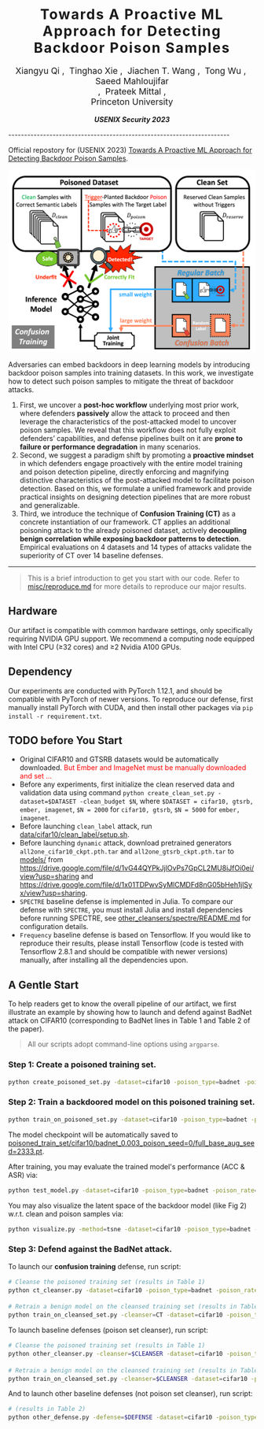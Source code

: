 <h1 align='center' style="text-align:center; font-weight:bold; font-size:2.0em;letter-spacing:2.0px;"> Towards A Proactive ML Approach for Detecting Backdoor Poison Samples </h1>
<p align='center' style="text-align:center;font-size:1.25em;">
    <a href="https://github.com/Unispac/Fight-Poison-With-Poison" target="_blank" style="text-decoration: none;">Xiangyu Qi</a>&nbsp;,&nbsp;
    <a href="https://github.com/Unispac/Fight-Poison-With-Poison" target="_blank" style="text-decoration: none;">Tinghao Xie</a>&nbsp;,&nbsp;
    <a href="https://github.com/Unispac/Fight-Poison-With-Poison" target="_blank" style="text-decoration: none;">Jiachen T. Wang</a>&nbsp;,&nbsp;
    <a href="https://github.com/Unispac/Fight-Poison-With-Poison" target="_blank" style="text-decoration: none;">Tong Wu</a>&nbsp;,&nbsp;
    <a href="https://github.com/Unispac/Fight-Poison-With-Poison" target="_blank" style="text-decoration: none;">Saeed Mahloujifar</a><br/>&nbsp;,&nbsp;
    <a href="https://github.com/Unispac/Fight-Poison-With-Poison" target="_blank" style="text-decoration: none;">Prateek Mittal</a>&nbsp;,&nbsp; 
    <br/> 
Princeton University<br/> 
</p>

<p align='center';>
<b>
<em>USENIX Security 2023</em> <br>
</b>
</p>
----------------------------------------------------------------------



Official repostory for (USENIX 2023) [Towards A Proactive ML Approach for Detecting Backdoor Poison Samples](https://arxiv.org/abs/2205.13616).

![](assets/overview.png)

Adversaries can embed backdoors in deep learning models by introducing backdoor poison samples into training datasets. In this work, we investigate how to detect such poison samples to mitigate the threat of backdoor attacks. 
1. First, we uncover a **post-hoc workflow** underlying most prior work, where defenders **passively** allow the attack to proceed and then leverage the characteristics of the post-attacked model to uncover poison samples. We reveal that this workflow does not fully exploit defenders’ capabilities, and defense pipelines built on it are **prone to failure or performance degradation** in many scenarios.
2. Second, we suggest a paradigm shift by promoting a **proactive mindset** in which defenders engage proactively with the entire model training and poison detection pipeline, directly enforcing and magnifying distinctive characteristics of the post-attacked model to facilitate poison detection. Based on this, we formulate a unified framework and provide practical insights on designing detection pipelines that are more robust and generalizable. 
3. Third, we introduce the technique of **Confusion Training (CT)** as a concrete instantiation of our framework. CT applies an additional poisoning attack to the already poisoned dataset, actively **decoupling benign correlation while exposing backdoor patterns to detection**. Empirical evaluations on 4 datasets and 14 types of attacks validate the superiority of CT over 14 baseline defenses.

---

> This is a brief introduction to get you start with our code. Refer to [misc/reproduce.md](misc/reproduce.md) for more details to reproduce our major results.



## Hardware

Our artifact is compatible with common hardware settings, only specifically requiring NVIDIA GPU support. We recommend a computing node equipped with Intel CPU (≥32 cores) and ≥2 Nvidia A100 GPUs.



## Dependency

Our experiments are conducted with PyTorch 1.12.1, and should be compatible with PyTorch of newer versions. To reproduce our defense, first manually install PyTorch with CUDA, and then install other packages via `pip install -r requirement.txt`.



## TODO before You Start

- Original CIFAR10 and GTSRB datasets would be automatically downloaded. <font color=red>But Ember and ImageNet must be manually downloaded and set ... </font>
- Before any experiments, first initialize the clean reserved data and validation data using command `python create_clean_set.py -dataset=$DATASET -clean_budget $N`, where `$DATASET = cifar10, gtsrb, ember, imagenet`, `$N = 2000` for `cifar10, gtsrb`, `$N = 5000` for `ember, imagenet`.
- Before launching `clean_label` attack, run [data/cifar10/clean_label/setup.sh](data/cifar10/clean_label/setup.sh).
- Before launching `dynamic` attack, download pretrained generators `all2one_cifar10_ckpt.pth.tar` and `all2one_gtsrb_ckpt.pth.tar` to [models/](models/) from https://drive.google.com/file/d/1vG44QYPkJjlOvPs7GpCL2MU8iJfOi0ei/view?usp=sharing and https://drive.google.com/file/d/1x01TDPwvSyMlCMDFd8nG05bHeh1jlSyx/view?usp=sharing.
- `SPECTRE` baseline defense is implemented in Julia. To compare our defense with `SPECTRE`, you must install Julia and install dependencies before running SPECTRE, see [other_cleansers/spectre/README.md](other_cleansers/spectre/README.md) for configuration details.
- `Frequency` baseline defense is based on Tensorflow. If you would like to reproduce their results, please install Tensorflow (code is tested with Tensorflow 2.8.1 and should be compatible with newer versions) manually, after installing all the dependencies upon.



## A Gentle Start

To help readers get to know the overall pipeline of our artifact, we first illustrate an example by showing how to launch and defend against BadNet attack on CIFAR10 (corresponding to BadNet lines in Table 1 and Table 2 of the paper).

> All our scripts adopt command-line options using `argparse`. 

### **Step 1**: Create a poisoned training set.
```bash
python create_poisoned_set.py -dataset=cifar10 -poison_type=badnet -poison_rate=0.003
```

### **Step 2**: Train a backdoored model on this poisoned training set.
```bash
python train_on_poisoned_set.py -dataset=cifar10 -poison_type=badnet -poison_rate=0.003
```
The model checkpoint will be automatically saved to [poisoned_train_set/cifar10/badnet_0.003_poison_seed=0/full_base_aug_seed=2333.pt](poisoned_train_set/cifar10/badnet_0.003_poison_seed=0/full_base_aug_seed=2333.pt).

After training, you may evaluate the trained model's performance (ACC & ASR) via:
```bash
python test_model.py -dataset=cifar10 -poison_type=badnet -poison_rate=0.003
```

You may also visualize the latent space of the backdoor model (like Fig 2) w.r.t. clean and poison samples via:

```bash
python visualize.py -method=tsne -dataset=cifar10 -poison_type=badnet -poison_rate=0.003
```

### **Step 3**: Defend against the BadNet attack.

To launch our **confusion training** defense, run script:
```bash
# Cleanse the poisoned training set (results in Table 1)
python ct_cleanser.py -dataset=cifar10 -poison_type=badnet -poison_rate=0.003 -devices=0,1 -debug_info

# Retrain a benign model on the cleansed training set (results in Table 2)
python train_on_cleansed_set.py -cleanser=CT -dataset=cifar10 -poison_type=badnet -poison_rate=0.003
```

To launch baseline defenses (poison set cleanser), run script:
```bash
# Cleanse the poisoned training set (results in Table 1)
python other_cleanser.py -cleanser=$CLEANSER -dataset=cifar10 -poison_type=badnet -poison_rate=0.003 # $CLEANSER = ['SCAn', 'AC', 'SS', 'Strip', 'SPECTRE', 'SentiNet', 'Frequency']

# Retrain a benign model on the cleansed training set (results in Table 2)
python train_on_cleansed_set.py -cleanser=$CLEANSER -dataset=cifar10 -poison_type=badnet -poison_rate=0.003
```

And to launch other baseline defenses (not poison set cleanser), run script:
```bash
# (results in Table 2)
python other_defense.py -defense=$DEFENSE -dataset=cifar10 -poison_type=badnet -poison_rate=0.003 # $DEFENSE = ['ABL', 'NC', 'NAD', 'FP']
```



